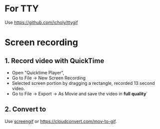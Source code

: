 # For TTY
Use https://github.com/icholy/ttygif

# Screen recording
## 1. Record video with QuickTime
* Open "Quicktime Player", 
* Go to File -> New Screen Recording
* Selected screen portion by dragging a rectangle, recorded 13 second video. 
* Go to File -> Export -> As Movie and save the video in **full quality**` 
  
## 2. Convert to 
Use [screengif](https://github.com/dergachev/screengif) or https://cloudconvert.com/mov-to-gif.

